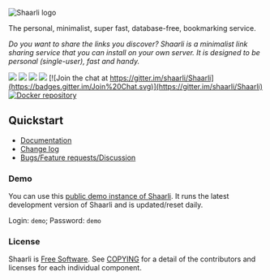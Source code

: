 ![Shaarli logo](doc/md/images/doc-logo.png)

The personal, minimalist, super fast, database-free, bookmarking service.

_Do you want to share the links you discover?_
_Shaarli is a minimalist link sharing service that you can install on your own server._
_It is designed to be personal (single-user), fast and handy._

[![](https://img.shields.io/badge/release-v0.15.0-blue.svg)](https://github.com/shaarli/Shaarli/releases/tag/v0.15.0)
[![](https://img.shields.io/badge/master-v0.15.x-blue.svg)](https://github.com/shaarli/Shaarli)
[![](https://github.com/shaarli/Shaarli/actions/workflows/ci.yml/badge.svg)](https://github.com/shaarli/Shaarli/actions)
[![](https://github.com/shaarli/Shaarli/actions/workflows/trivy-release.yml/badge.svg)](https://github.com/shaarli/Shaarli/actions)
[![Join the chat at https://gitter.im/shaarli/Shaarli](https://badges.gitter.im/Join%20Chat.svg)](https://gitter.im/shaarli/Shaarli)
[![Docker repository](https://img.shields.io/docker/pulls/shaarli/shaarli.svg)](https://github.com/shaarli/Shaarli/pkgs/container/shaarli)

## Quickstart

- [Documentation](https://shaarli.readthedocs.io)
- [Change log](CHANGELOG.md)
- [Bugs/Feature requests/Discussion](https://github.com/shaarli/Shaarli/issues/)

### Demo

You can use this [public demo instance of Shaarli](https://demo.shaarli.org).
It runs the latest development version of Shaarli and is updated/reset daily.

Login: `demo`; Password: `demo`

### License

Shaarli is [Free Software](http://en.wikipedia.org/wiki/Free_software). See [COPYING](COPYING) for a detail of the contributors and licenses for each individual component.
